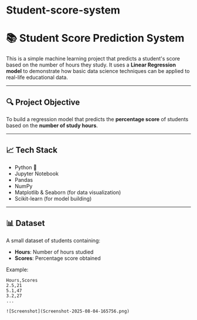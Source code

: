 # Student-score-system
# 📚 Student Score Prediction System

This is a simple machine learning project that predicts a student's score based on the number of hours they study. It uses a **Linear Regression model** to demonstrate how basic data science techniques can be applied to real-life educational data.

---

## 🔍 Project Objective

To build a regression model that predicts the **percentage score** of students based on the **number of study hours**.

---

## 📈 Tech Stack

- Python 🐍  
- Jupyter Notebook  
- Pandas  
- NumPy  
- Matplotlib & Seaborn (for data visualization)  
- Scikit-learn (for model building)

---

## 📊 Dataset

A small dataset of students containing:
- **Hours**: Number of hours studied
- **Scores**: Percentage score obtained

Example:
```csv
Hours,Scores
2.5,21
5.1,47
3.2,27
...

![Screenshot](Screenshot-2025-08-04-165756.png)
